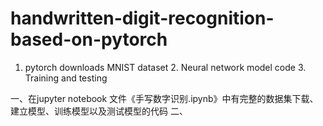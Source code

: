 # handwritten-digit-recognition-based-on-pytorch
1. pytorch downloads MNIST dataset 2. Neural network model code 3. Training and testing

一、在jupyter notebook 文件《手写数字识别.ipynb》中有完整的数据集下载、建立模型、训练模型以及测试模型的代码
二、
